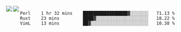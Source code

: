 <a href="https://github.com/anuraghazra/github-readme-stats">
  <img align="left" src="https://github-readme-stats.vercel.app/api?username=kfly8&count_private=true&show_icons=true&theme=calm" />
</a>
<a href="https://github.com/anuraghazra/github-readme-stats">
  <img align="left" src="https://github-readme-stats.vercel.app/api/top-langs/?username=kfly8&theme=calm&hide=HTML&exclude_repo=is3q-cr" />
</a>

<!--START_SECTION:waka-->
```text
Perl    1 hr 32 mins    █████████████████▓░░░░░░░   71.13 % 
Rust    23 mins         ████▓░░░░░░░░░░░░░░░░░░░░   18.22 % 
VimL    13 mins         ██▓░░░░░░░░░░░░░░░░░░░░░░   10.38 % 
```
<!--END_SECTION:waka-->
